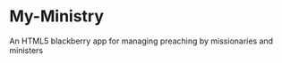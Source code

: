 My-Ministry
===========

An HTML5 blackberry app for managing preaching by missionaries and ministers